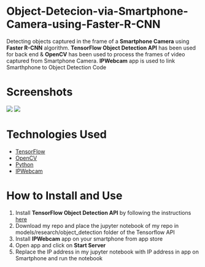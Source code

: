# Object-Detecion-via-Smartphone-Camera-using-Faster-R-CNN
Detecting objects captured in the frame of a <b>Smartphone Camera</b> using <b>Faster R-CNN</b> algorithm. <b>TensorFlow Object Detection API</b> has been used for back end &amp; <b>OpenCV</b> has been used to process the frames of video captured from Smartphone Camera. <b>IPWebcam</b> app is used to link Smarthphone to Object Detection Code

# Screenshots
<img src="https://github.com/kaushikjadhav01/Object-Detecion-via-Smartphone-Camera-using-Faster-R-CNN/blob/master/screenshots/ipwebcam2.jpg">
<img src="https://github.com/kaushikjadhav01/Object-Detecion-via-Smartphone-Camera-using-Faster-R-CNN/blob/master/screenshots/output_smartphone.PNG">

# Technologies Used
<ul>
<li><a href="https://www.tensorflow.org/">TensorFlow</a></li>
<li><a href="https://opencv.org/">OpenCV</a></li>
<li><a href="https://www.python.org/">Python</a></li>
<li><a href="https://play.google.com/store/apps/details?id=com.pas.webcam&hl=en_IN">IPWebcam</a></li>
</ul>

# How to Install and Use
<ol>
<li>Install <b>TensorFlow Object Detection API</b> by following the instructions <a href="https://github.com/tensorflow/models/blob/master/research/object_detection/g3doc/installation.md">here</a></li>
<li>Download my repo and place the jupyter notebook of my repo in models/research/object_detection folder of the Tensorflow API</li>
<li>Install <b>IPWebcam</b> app on your smartphone from app store</li>
<li>Open app and click on <b>Start Server</b></li>
<li>Replace the IP address in my jupyter notebook with IP address in app on Smartphone and run the notebook</li>
</ol>
